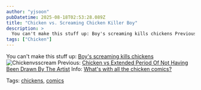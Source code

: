 ```yaml
---
author: "yjsoon"
pubDatetime: 2025-08-18T02:53:28.089Z
title: "Chicken vs. Screaming Chicken Killer Boy"
description: >
  You can't make this stuff up: Boy's screaming kills chickens Previous: Chicken vs Extended Period Of Not Having Been Drawn By The Artist Info: Wha...
tags: ["Chicken"]
---
```






You can't make this stuff up: [Boy's screaming kills chickens](http://www.metro.co.uk/weird/article.html?in_article_id=34513&in_page_id=2) ![Chickenvsscream](http://yjblog.stupidchicken.com/wp-content/uploads/2007/04/chickenvsscream.png) Previous: [Chicken vs Extended Period Of Not Having Been Drawn By The Artist](http://yjblog.stupidchicken.com/archives/2007/04/06/chicken-vs-extended-period-of-not-having-been-drawn-by-the-artist) Info: [What's with all the chicken comics?](http://yjblog.stupidchicken.com/archives/2005/10/12/whats-with-all-the-chickens-part-2)

Tags: [chickens](http://www.technorati.com/tag/chickens), [comics](http://www.technorati.com/tag/comics)